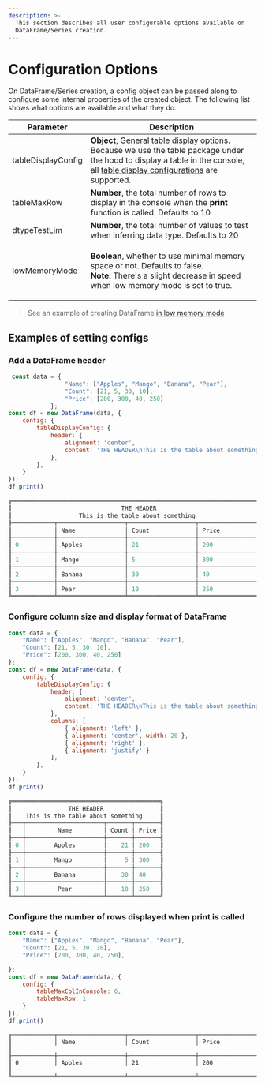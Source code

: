 ```yaml
---
description: >-
  This section describes all user configurable options available on
  DataFrame/Series creation.
---
```


# Configuration Options

On DataFrame/Series creation, a config object can be passed along to configure some internal properties of the created object. The following list shows what options are available and what they do.

| Parameter          | Description                                                                                                                                                                                                          |
| ------------------ | -------------------------------------------------------------------------------------------------------------------------------------------------------------------------------------------------------------------- |
| tableDisplayConfig | **Object**, General table display options. Because we use the table package under the hood to display a table in the console, all [table display configurations](https://www.npmjs.com/package/table) are supported. |
| tableMaxRow        | **Number**, the total number of rows to display in the console when the **print** function is called. Defaults to 10                                                                                                 |
| dtypeTestLim       | **Number**, the total number of values to test when inferring data type. Defaults to 20                                                                                                                              |
| lowMemoryMode      | <p><strong>Boolean</strong>, whether to use minimal memory space or not. Defaults to false.<br><strong>Note:</strong> There's a slight decrease in speed when low memory mode is set to true.</p>                    |

> See an example of creating DataFrame [in low memory mode](dataframe/creating-a-dataframe.md#creating-a-dataframe-and-specifying-memory-mode)

## Examples of setting configs

### Add a DataFrame header

```javascript
 const data = {
                "Name": ["Apples", "Mango", "Banana", "Pear"],
                "Count": [21, 5, 30, 10],
                "Price": [200, 300, 40, 250]
            };
const df = new DataFrame(data, {
    config: {
        tableDisplayConfig: {
            header: {
                alignment: 'center',
                content: 'THE HEADER\nThis is the table about something',
            },
        },
    }
});
df.print()
```

```javascript
╔════════════════════════════════════════════════════════════════════════╗
║                               THE HEADER                               ║
║                   This is the table about something                    ║
╟────────────┬───────────────────┬───────────────────┬───────────────────╢
║            │ Name              │ Count             │ Price             ║
╟────────────┼───────────────────┼───────────────────┼───────────────────╢
║ 0          │ Apples            │ 21                │ 200               ║
╟────────────┼───────────────────┼───────────────────┼───────────────────╢
║ 1          │ Mango             │ 5                 │ 300               ║
╟────────────┼───────────────────┼───────────────────┼───────────────────╢
║ 2          │ Banana            │ 30                │ 40                ║
╟────────────┼───────────────────┼───────────────────┼───────────────────╢
║ 3          │ Pear              │ 10                │ 250               ║
╚════════════╧═══════════════════╧═══════════════════╧═══════════════════╝
```

### Configure column size and display format of DataFrame

```javascript
const data = {
    "Name": ["Apples", "Mango", "Banana", "Pear"],
    "Count": [21, 5, 30, 10],
    "Price": [200, 300, 40, 250]
};
const df = new DataFrame(data, {
    config: {
        tableDisplayConfig: {
            header: {
                alignment: 'center',
                content: 'THE HEADER\nThis is the table about something',
            },
            columns: [
                { alignment: 'left' },
                { alignment: 'center', width: 20 },
                { alignment: 'right' },
                { alignment: 'justify' }
            ],
        },
    }
});
df.print()
```

```javascript
╔══════════════════════════════════════════╗
║                THE HEADER                ║
║    This is the table about something     ║
╟───┬──────────────────────┬───────┬───────╢
║   │         Name         │ Count │ Price ║
╟───┼──────────────────────┼───────┼───────╢
║ 0 │        Apples        │    21 │ 200   ║
╟───┼──────────────────────┼───────┼───────╢
║ 1 │        Mango         │     5 │ 300   ║
╟───┼──────────────────────┼───────┼───────╢
║ 2 │        Banana        │    30 │ 40    ║
╟───┼──────────────────────┼───────┼───────╢
║ 3 │         Pear         │    10 │ 250   ║
╚═══╧══════════════════════╧═══════╧═══════╝
```

### Configure the number of rows displayed when **print** is called

```javascript
const data = {
    "Name": ["Apples", "Mango", "Banana", "Pear"],
    "Count": [21, 5, 30, 10],
    "Price": [200, 300, 40, 250],

};
const df = new DataFrame(data, {
    config: {
        tableMaxColInConsole: 6,
        tableMaxRow: 1
    }
});
df.print()
```

```
╔════════════╤═══════════════════╤═══════════════════╤═══════════════════╗
║            │ Name              │ Count             │ Price             ║
╟────────────┼───────────────────┼───────────────────┼───────────────────╢
║ 0          │ Apples            │ 21                │ 200               ║
╚════════════╧═══════════════════╧═══════════════════╧═══════════════════╝
```
